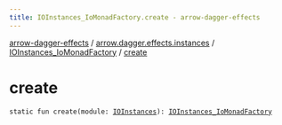 ```yaml
---
title: IOInstances_IoMonadFactory.create - arrow-dagger-effects
---
```


[arrow-dagger-effects](../../index.html) / [arrow.dagger.effects.instances](../index.html) / [IOInstances_IoMonadFactory](index.html) / [create](./create.html)

# create

`static fun create(module: `[`IOInstances`](../-i-o-instances/index.html)`): `[`IOInstances_IoMonadFactory`](index.html)
